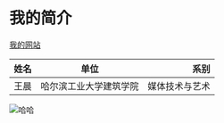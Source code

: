 # 我的简介
[我的网站](http://chwang.lofter.com)

姓名|单位|系别
--|:--:|--:
王晨|哈尔滨工业大学建筑学院|媒体技术与艺术

![哈哈](https://dimg08.c-ctrip.com/images/fd/tg/g4/M01/78/C5/CggYHVazaTCAH2J3AAK08C-dqsU689_R_1000_10000_Q90.jpg?proc=autoorient)

